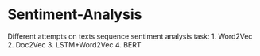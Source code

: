 # Sentiment-Analysis
Different attempts on texts sequence sentiment analysis task: 1. Word2Vec 2. Doc2Vec 3. LSTM+Word2Vec 4. BERT
